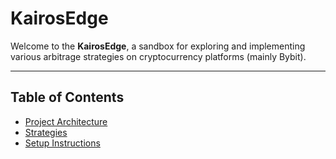 # KairosEdge

Welcome to the **KairosEdge**, a sandbox for exploring and implementing various arbitrage strategies on cryptocurrency platforms (mainly Bybit).

---

## **Table of Contents**

- [Project Architecture](./architecture.md)
- [Strategies](./strategies.md)
- [Setup Instructions](./setup.md)
